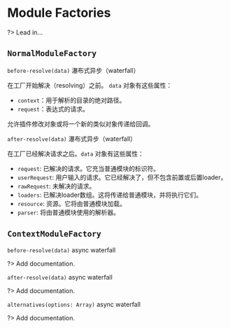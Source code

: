 # Module Factories

?&gt; Lead in...

## `NormalModuleFactory`

`before-resolve(data)` 瀑布式异步（waterfall）

在工厂开始解决（resolving）之前。 `data` 对象有这些属性：

* `context`：用于解析的目录的绝对路径。
* `request`：表达式的请求。

允许插件修改对象或将一个新的类似对象传递给回调。

`after-resolve(data)` 瀑布式异步（waterfall）

在工厂已经解决请求之后。`data` 对象有这些属性：

* `request`:  已解决的请求。它充当普通模块的标识符。
* `userRequest`:  用户输入的请求。它已经解决了，但不包含前置或后置loader。
* `rawRequest`: 未解决的请求。
* `loaders`:  已解决loader数组。这将传递给普通模块，并将执行它们。
* `resource`: 资源。它将由普通模块加载。
* `parser`: 将由普通模块使用的解析器。

## `ContextModuleFactory`

`before-resolve(data)` async waterfall

?&gt; Add documentation.

`after-resolve(data)` async waterfall

?&gt; Add documentation.

`alternatives(options: Array)` async waterfall

?&gt; Add documentation.

